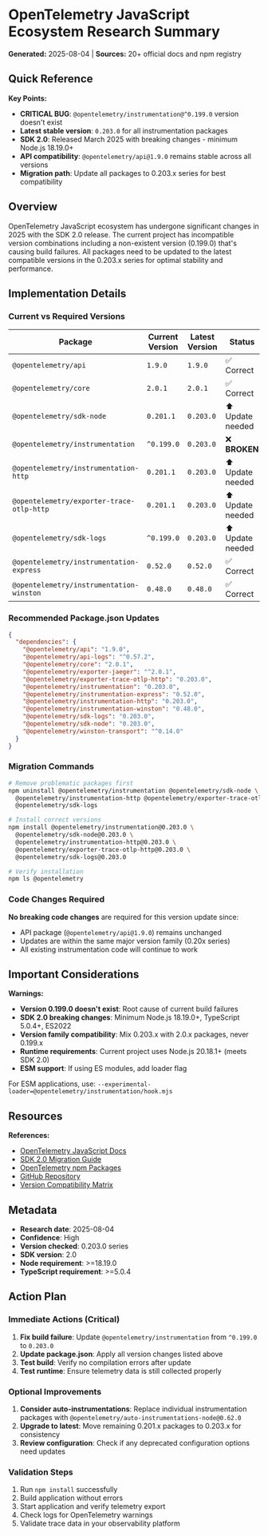 # OpenTelemetry JavaScript Ecosystem Research Summary

**Generated:** 2025-08-04 | **Sources:** 20+ official docs and npm registry

## Quick Reference

**Key Points:**

- **CRITICAL BUG**: `@opentelemetry/instrumentation@^0.199.0` version doesn't exist
- **Latest stable version**: `0.203.0` for all instrumentation packages
- **SDK 2.0**: Released March 2025 with breaking changes - minimum Node.js 18.19.0+
- **API compatibility**: `@opentelemetry/api@1.9.0` remains stable across all versions
- **Migration path**: Update all packages to 0.203.x series for best compatibility

## Overview

OpenTelemetry JavaScript ecosystem has undergone significant changes in 2025 with the
SDK 2.0 release. The current project has incompatible version combinations including
a non-existent version (0.199.0) that's causing build failures. All packages need
to be updated to the latest compatible versions in the 0.203.x series for optimal
stability and performance.

## Implementation Details

### Current vs Required Versions

| Package                                   | Current Version | Latest Version | Status           |
| ----------------------------------------- | --------------- | -------------- | ---------------- |
| `@opentelemetry/api`                      | `1.9.0`         | `1.9.0`        | ✅ Correct       |
| `@opentelemetry/core`                     | `2.0.1`         | `2.0.1`        | ✅ Correct       |
| `@opentelemetry/sdk-node`                 | `0.201.1`       | `0.203.0`      | ⬆️ Update needed |
| `@opentelemetry/instrumentation`          | `^0.199.0`      | `0.203.0`      | ❌ **BROKEN**    |
| `@opentelemetry/instrumentation-http`     | `0.201.1`       | `0.203.0`      | ⬆️ Update needed |
| `@opentelemetry/exporter-trace-otlp-http` | `0.201.1`       | `0.203.0`      | ⬆️ Update needed |
| `@opentelemetry/sdk-logs`                 | `^0.199.0`      | `0.203.0`      | ⬆️ Update needed |
| `@opentelemetry/instrumentation-express`  | `0.52.0`        | `0.52.0`       | ✅ Correct       |
| `@opentelemetry/instrumentation-winston`  | `0.48.0`        | `0.48.0`       | ✅ Correct       |

### Recommended Package.json Updates

```json
{
  "dependencies": {
    "@opentelemetry/api": "1.9.0",
    "@opentelemetry/api-logs": "^0.57.2",
    "@opentelemetry/core": "2.0.1",
    "@opentelemetry/exporter-jaeger": "^2.0.1",
    "@opentelemetry/exporter-trace-otlp-http": "0.203.0",
    "@opentelemetry/instrumentation": "0.203.0",
    "@opentelemetry/instrumentation-express": "0.52.0",
    "@opentelemetry/instrumentation-http": "0.203.0",
    "@opentelemetry/instrumentation-winston": "0.48.0",
    "@opentelemetry/sdk-logs": "0.203.0",
    "@opentelemetry/sdk-node": "0.203.0",
    "@opentelemetry/winston-transport": "^0.14.0"
  }
}
```

### Migration Commands

```bash
# Remove problematic packages first
npm uninstall @opentelemetry/instrumentation @opentelemetry/sdk-node \
  @opentelemetry/instrumentation-http @opentelemetry/exporter-trace-otlp-http \
  @opentelemetry/sdk-logs

# Install correct versions
npm install @opentelemetry/instrumentation@0.203.0 \
  @opentelemetry/sdk-node@0.203.0 \
  @opentelemetry/instrumentation-http@0.203.0 \
  @opentelemetry/exporter-trace-otlp-http@0.203.0 \
  @opentelemetry/sdk-logs@0.203.0

# Verify installation
npm ls @opentelemetry
```

### Code Changes Required

**No breaking code changes** are required for this version update since:

- API package (`@opentelemetry/api@1.9.0`) remains unchanged
- Updates are within the same major version family (0.20x series)
- All existing instrumentation code will continue to work

## Important Considerations

**Warnings:**

- **Version 0.199.0 doesn't exist**: Root cause of current build failures
- **SDK 2.0 breaking changes**: Minimum Node.js 18.19.0+, TypeScript 5.0.4+, ES2022
- **Version family compatibility**: Mix 0.203.x with 2.0.x packages, never 0.199.x
- **Runtime requirements**: Current project uses Node.js 20.18.1+ (meets SDK 2.0)
- **ESM support**: If using ES modules, add loader flag

For ESM applications, use: `--experimental-loader=@opentelemetry/instrumentation/hook.mjs`

## Resources

**References:**

- [OpenTelemetry JavaScript Docs](https://opentelemetry.io/docs/languages/js/)
- [SDK 2.0 Migration Guide](https://github.com/open-telemetry/opentelemetry-js/blob/main/doc/upgrade-to-2.x.md)
- [OpenTelemetry npm Packages](https://www.npmjs.com/org/opentelemetry)
- [GitHub Repository](https://github.com/open-telemetry/opentelemetry-js)
- [Version Compatibility Matrix](https://github.com/open-telemetry/opentelemetry-js/discussions/3248)

## Metadata

- **Research date**: 2025-08-04
- **Confidence**: High
- **Version checked**: 0.203.0 series
- **SDK version**: 2.0
- **Node requirement**: >=18.19.0
- **TypeScript requirement**: >=5.0.4

## Action Plan

### Immediate Actions (Critical)

1. **Fix build failure**: Update `@opentelemetry/instrumentation` from `^0.199.0`
   to `0.203.0`
2. **Update package.json**: Apply all version changes listed above
3. **Test build**: Verify no compilation errors after update
4. **Test runtime**: Ensure telemetry data is still collected properly

### Optional Improvements

1. **Consider auto-instrumentations**: Replace individual instrumentation packages
   with `@opentelemetry/auto-instrumentations-node@0.62.0`
2. **Upgrade to latest**: Move remaining 0.201.x packages to 0.203.x for consistency
3. **Review configuration**: Check if any deprecated configuration options need updates

### Validation Steps

1. Run `npm install` successfully
2. Build application without errors
3. Start application and verify telemetry export
4. Check logs for OpenTelemetry warnings
5. Validate trace data in your observability platform

